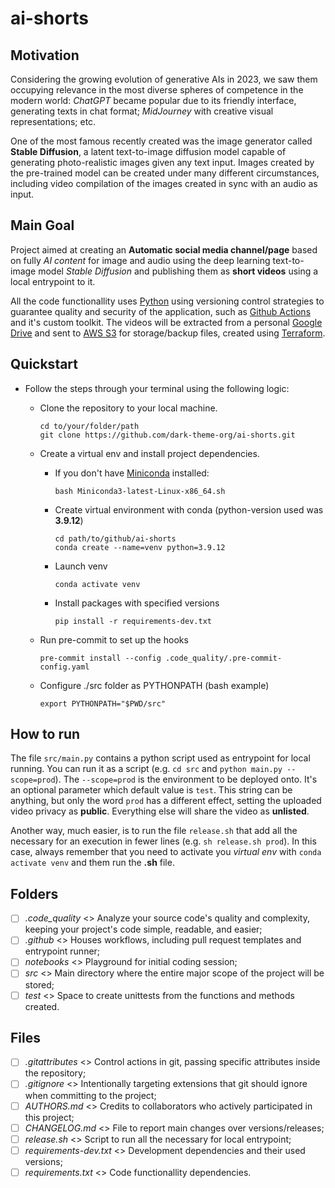 # ai-shorts

## Motivation

Considering the growing evolution of generative AIs in 2023, we saw them occupying relevance in the most diverse spheres of competence in the modern world: *ChatGPT* became popular due to its friendly interface, generating texts in chat format; *MidJourney* with creative visual representations; etc.

One of the most famous recently created was the image generator called **Stable Diffusion**, a latent text-to-image diffusion model capable of generating photo-realistic images given any text input. Images created by the pre-trained model can be created under many different circumstances, including video compilation of the images created in sync with an audio as input.

## Main Goal

Project aimed at creating an **Automatic social media channel/page** based on fully *AI content* for image and audio using the deep learning text-to-image model *Stable Diffusion* and publishing them as **short videos** using a local entrypoint to it.

All the code functionallity uses [Python](https://www.python.org/) using versioning control strategies to guarantee quality and security of the application, such as [Github Actions](https://github.com/features/actions) and it's custom toolkit. The videos will be extracted from a personal [Google Drive](https://www.google.com/intl/pt-br/drive/about.html) and sent to [AWS S3](https://aws.amazon.com/pt/s3/) for storage/backup files, created using [Terraform](https://www.terraform.io/).

## Quickstart

- Follow the steps through your terminal using the following logic:

  - Clone the repository to your local machine.

    ```terminal
    cd to/your/folder/path
    git clone https://github.com/dark-theme-org/ai-shorts.git
    ```

  - Create a virtual env and install project dependencies.

    - If you don't have [Miniconda](https://docs.conda.io/en/latest/miniconda.html#linux-installers) installed:

        ```terminal
        bash Miniconda3-latest-Linux-x86_64.sh
        ```

    - Create virtual environment with conda (python-version used was **3.9.12**)

        ```terminal
        cd path/to/github/ai-shorts
        conda create --name=venv python=3.9.12
        ```

    - Launch venv

        ```terminal
        conda activate venv
        ```

    - Install packages with specified versions

        ```terminal
        pip install -r requirements-dev.txt
        ```

  - Run pre-commit to set up the hooks

    ```terminal
    pre-commit install --config .code_quality/.pre-commit-config.yaml
    ```

  - Configure ./src folder as PYTHONPATH (bash example)

    ```terminal
    export PYTHONPATH="$PWD/src"
    ```

## How to run

The file `src/main.py` contains a python script used as entrypoint for local running. You can run it as a script (e.g. `cd src` and `python main.py --scope=prod`). The `--scope=prod` is the environment to be deployed onto. It's an optional parameter which default value is `test`. This string can be anything, but only the word `prod` has a different effect, setting the uploaded video privacy as **public**. Everything else will share the video as **unlisted**.

Another way, much easier, is to run the file `release.sh` that add all the necessary for an execution in fewer lines (e.g. `sh release.sh prod`). In this case, always remember that you need to activate you *virtual env* with `conda activate venv` and them run the **.sh** file.

## Folders

- [ ] *.code_quality* <> Analyze your source code's quality and complexity, keeping your project's code simple, readable, and easier;
- [ ] *.github* <> Houses workflows, including pull request templates and entrypoint runner;
- [ ] *notebooks* <> Playground for initial coding session;
- [ ] *src* <> Main directory where the entire major scope of the project will be stored;
- [ ] *test* <> Space to create unittests from the functions and methods created.

## Files

- [ ] *.gitattributes* <> Control actions in git, passing specific attributes inside the repository;
- [ ] *.gitignore* <> Intentionally targeting extensions that git should ignore when committing to the project;
- [ ] *AUTHORS.md* <> Credits to collaborators who actively participated in this project;
- [ ] *CHANGELOG.md* <> File to report main changes over versions/releases;
- [ ] *release.sh* <> Script to run all the necessary for local entrypoint;
- [ ] *requirements-dev.txt* <> Development dependencies and their used versions;
- [ ] *requirements.txt* <> Code functionallity dependencies.
